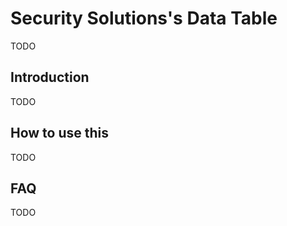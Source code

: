 # Security Solutions's Data Table

TODO

## Introduction

TODO

## How to use this

TODO

## FAQ

TODO
